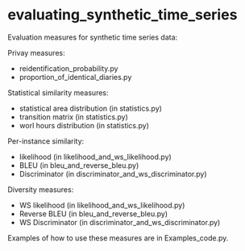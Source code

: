 # evaluating_synthetic_time_series
Evaluation measures for synthetic time series data:

Privay measures:
- reidentification_probability.py
- proportion_of_identical_diaries.py

Statistical similarity measures:
- statistical area distribution (in statistics.py)
- transition matrix (in statistics.py)
- worl hours distribution (in statistics.py)

Per-instance similarity:
- likelihood (in likelihood_and_ws_likelihood.py)
- BLEU (in bleu_and_reverse_bleu.py)
- Discriminator (in discriminator_and_ws_discriminator.py)

Diversity measures:
- WS likelihood (in likelihood_and_ws_likelihood.py)
- Reverse BLEU (in bleu_and_reverse_bleu.py)
- WS Discriminator (in discriminator_and_ws_discriminator.py)

Examples of how to use these measures are in Examples_code.py.
